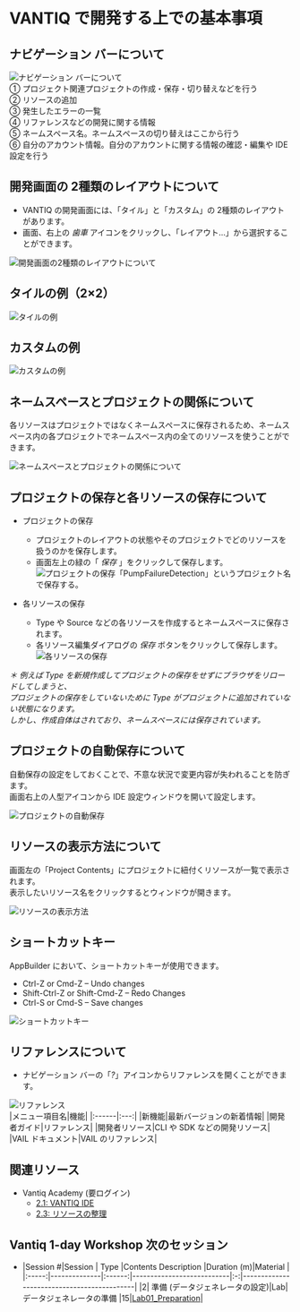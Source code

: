 # VANTIQ で開発する上での基本事項

## ナビゲーション バーについて

![ナビゲーション バーについて](../../imgs/01_Basics/slide2.png)  
① プロジェクト関連プロジェクトの作成・保存・切り替えなどを行う  
② リソースの追加  
③ 発生したエラーの一覧  
④ リファレンスなどの開発に関する情報  
⑤ ネームスペース名。ネームスペースの切り替えはここから行う  
⑥ 自分のアカウント情報。自分のアカウントに関する情報の確認・編集や IDE 設定を行う  



## 開発画面の 2種類のレイアウトについて

* VANTIQ の開発画面には、「タイル」と「カスタム」の 2種類のレイアウトがあります。
* 画面、右上の _歯車_ アイコンをクリックし、「レイアウト\.\.\.」から選択することができます。

![開発画面の2種類のレイアウトについて](../../imgs/01_Basics/slide3.png)

## タイルの例（2×2）

![タイルの例](../../imgs/01_Basics/slide4.png)

## カスタムの例

![カスタムの例](../../imgs/01_Basics/slide5.png)

## ネームスペースとプロジェクトの関係について

各リソースはプロジェクトではなくネームスペースに保存されるため、ネームスペース内の各プロジェクトでネームスペース内の全てのリソースを使うことができます。

![ネームスペースとプロジェクトの関係について](../../imgs/01_Basics/slide6.png)

## プロジェクトの保存と各リソースの保存について

* プロジェクトの保存
  * プロジェクトのレイアウトの状態やそのプロジェクトでどのリソースを扱うのかを保存します。
  * 画面左上の緑の「 _保存_ 」をクリックして保存します。  
![プロジェクトの保存](../../imgs/01_Basics/slide7_1.png)「PumpFailureDetection」というプロジェクト名で保存する。

* 各リソースの保存
  * Type や Source などの各リソースを作成するとネームスペースに保存されます。
  * 各リソース編集ダイアログの _保存_ ボタンをクリックして保存します。  
![各リソースの保存](../../imgs/01_Basics/slide7_2.png)

_＊ 例えば Type を新規作成してプロジェクトの保存をせずにブラウザをリロードしてしまうと、_  
_プロジェクトの保存をしていないために Type がプロジェクトに追加されていない状態になります。_  
_しかし、作成自体はされており、ネームスペースには保存されています。_

## プロジェクトの自動保存について

自動保存の設定をしておくことで、不意な状況で変更内容が失われることを防ぎます。  
画面右上の人型アイコンから IDE 設定ウィンドウを開いて設定します。

![プロジェクトの自動保存](../../imgs/01_Basics/slide8.png)

## リソースの表示方法について

画面左の「Project Contents」にプロジェクトに紐付くリソースが一覧で表示されます。  
表示したいリソース名をクリックするとウィンドウが開きます。

![リソースの表示方法](../../imgs/01_Basics/slide9.png)

## ショートカットキー

AppBuilder において、ショートカットキーが使用できます。
* Ctrl\-Z or Cmd\-Z – Undo changes
* Shift\-Ctrl\-Z or Shift\-Cmd\-Z – Redo Changes
* Ctrl\-S or Cmd\-S – Save changes

![ショートカットキー](../../imgs/01_Basics/slide10.png)

## リファレンスについて

* ナビゲーション バーの「_?_」アイコンからリファレンスを開くことができます。

![リファレンス](../../imgs/01_Basics/slide11.png)  
|メニュー項目名|機能|
|:------|:---:|
|新機能|最新バージョンの新着情報|
|開発者ガイド|リファレンス|
|開発者リソース|CLI や SDK などの開発リソース|
|VAIL ドキュメント|VAIL のリファレンス|

## 関連リソース

- Vantiq Academy (要ログイン)
  - [2.1: VANTIQ IDE](https://community.vantiq.com/courses/vantiq%e3%82%a2%e3%83%97%e3%83%aa%e3%82%b1%e3%83%bc%e3%82%b7%e3%83%a7%e3%83%b3%e9%96%8b%e7%99%ba%e3%82%b3%e3%83%bc%e3%82%b9%ef%bc%86%e3%83%ac%e3%83%99%e3%83%ab1%e8%aa%8d%e5%ae%9a%e8%a9%a6%e9%a8%93v1-2/lessons/2-vantiq%e3%83%97%e3%83%a9%e3%83%83%e3%83%88%e3%83%95%e3%82%a9%e3%83%bc%e3%83%a0%e3%81%ae%e7%b4%b9%e4%bb%8b/topic/2-1-the-vantiq-ide%e3%81%ae%e7%b4%b9%e4%bb%8b/)
  - [2.3: リソースの整理](https://community.vantiq.com/courses/vantiq%e3%82%a2%e3%83%97%e3%83%aa%e3%82%b1%e3%83%bc%e3%82%b7%e3%83%a7%e3%83%b3%e9%96%8b%e7%99%ba%e3%82%b3%e3%83%bc%e3%82%b9%ef%bc%86%e3%83%ac%e3%83%99%e3%83%ab1%e8%aa%8d%e5%ae%9a%e8%a9%a6%e9%a8%93v1-2/lessons/2-vantiq%e3%83%97%e3%83%a9%e3%83%83%e3%83%88%e3%83%95%e3%82%a9%e3%83%bc%e3%83%a0%e3%81%ae%e7%b4%b9%e4%bb%8b/topic/2-3-%e3%83%aa%e3%82%bd%e3%83%bc%e3%82%b9%e3%81%ae%e6%95%b4%e7%90%86/)

## Vantiq 1-day Workshop 次のセッション
- |Session #|Session      | Type  |Contents Description       |Duration (m)|Material                          |
|:-----:|--------------|:------:|---------------------------|:-:|--------------------------------------------|
|2| 準備 (データジェネレータの設定)|Lab|データジェネレータの準備 |15|[Lab01_Preparation](2-Lab01_Preparation.md)|
